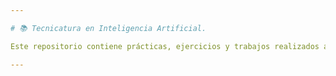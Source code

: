 ```yaml
---

# 📚 Tecnicatura en Inteligencia Artificial.

Este repositorio contiene prácticas, ejercicios y trabajos realizados a lo largo de la carrera de **Tecnicatura en Inteligencia Artificial**. El objetivo es documentar el progreso académico.

---
```

